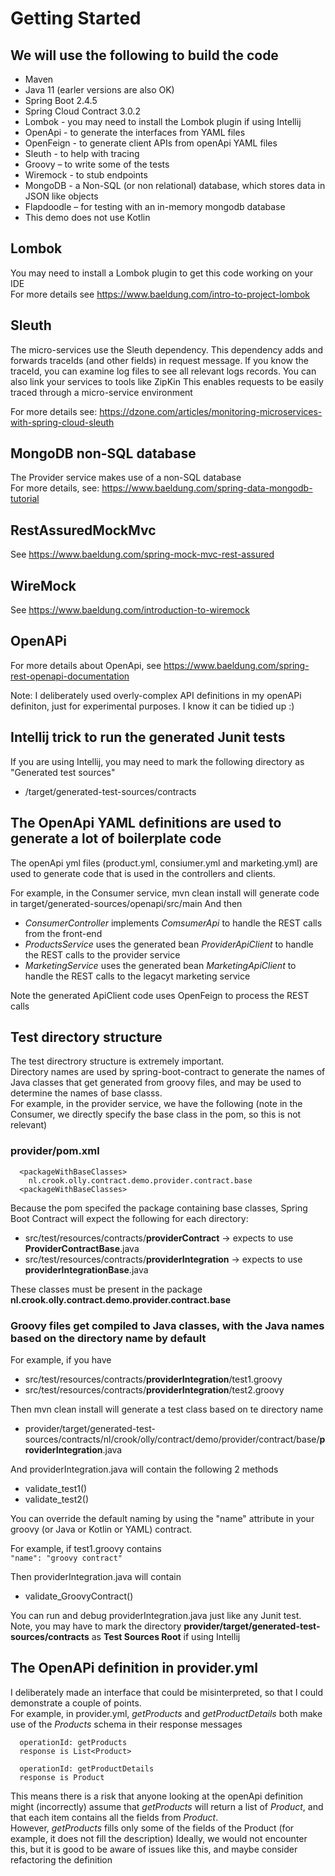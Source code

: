 # Getting Started

## We will use the following to build the code
- Maven
- Java 11 (earler versions are also OK)
- Spring Boot 2.4.5
- Spring Cloud Contract 3.0.2
- Lombok - you may need to install the Lombok plugin if using Intellij
- OpenApi - to generate the interfaces from YAML files
- OpenFeign - to generate client APIs from openApi YAML files
- Sleuth - to help with tracing
- Groovy – to write some of the tests
- Wiremock - to stub endpoints
- MongoDB - a Non-SQL (or non relational) database, which stores data in JSON like objects
- Flapdoodle – for testing with an in-memory mongodb database
- This demo does not use Kotlin

## Lombok
You may need to install a Lombok plugin to get this code working on your IDE  
For more details see https://www.baeldung.com/intro-to-project-lombok

## Sleuth
The micro-services use the Sleuth dependency. This dependency adds and forwards traceIds (and other fields) in request message.  If you know the traceId, you can examine log files to see all relevant logs records.  You can also link your services to tools like ZipKin
This enables requests to be easily traced through a micro-service environment

For more details see: https://dzone.com/articles/monitoring-microservices-with-spring-cloud-sleuth

## MongoDB non-SQL database
The Provider service makes use of a non-SQL database  
For more details, see: https://www.baeldung.com/spring-data-mongodb-tutorial

## RestAssuredMockMvc
See https://www.baeldung.com/spring-mock-mvc-rest-assured

## WireMock
See https://www.baeldung.com/introduction-to-wiremock

## OpenAPi
For more details about OpenApi, see https://www.baeldung.com/spring-rest-openapi-documentation

Note: I deliberately used overly-complex API definitions in my openAPi definiton, just for experimental purposes.  I know it can be tidied up :)


## Intellij trick to run the generated Junit tests
If you are using Intellij, you may need to mark the following directory as "Generated test sources" 
  - /target/generated-test-sources/contracts


## The OpenApi YAML definitions are used to generate a lot of boilerplate code
The openApi yml files (product.yml, consiumer.yml and marketing.yml) are used to generate code that is used in the controllers and clients.

For example, in the Consumer service, mvn clean install will generate code in target/generated-sources/openapi/src/main
And then
- _ConsumerController_ implements _ComsumerApi_ to handle the REST calls from the front-end 
- _ProductsService_ uses the generated bean _ProviderApiClient_ to handle the REST calls to the provider service
- _MarketingService_ uses the generated bean _MarketingApiClient_ to handle the REST calls to the legacyt marketing service

Note the generated ApiClient code uses OpenFeign to process the REST calls


## Test directory structure
The test directrory structure is extremely important.  
Directory names are used by spring-boot-contract to generate the names of Java classes that get generated from groovy files, and may be used to determine the names of base classs.  
For example, in the provider service, we have the following (note in the Consumer, we directly specify the base class in the pom, so this is not relevant)

### provider/pom.xml
      <packageWithBaseClasses>
        nl.crook.olly.contract.demo.provider.contract.base
      <packageWithBaseClasses>

Because the pom specifed the package containing base classes, Spring Boot Contract will expect the following for each directory:
- src/test/resources/contracts/**providerContract** -> expects to use **ProviderContractBase**.java
- src/test/resources/contracts/**providerIntegration** -> expects to use **providerIntegrationBase**.java

These classes must be present in the package **nl.crook.olly.contract.demo.provider.contract.base** 

### Groovy files get compiled to Java classes, with the Java names based on the directory name by default
For example, if you have
- src/test/resources/contracts/**providerIntegration**/test1.groovy
- src/test/resources/contracts/**providerIntegration**/test2.groovy

Then mvn clean install will generate a test class based on te directory name
- provider/target/generated-test-sources/contracts/nl/crook/olly/contract/demo/provider/contract/base/**providerIntegration**.java  

And providerIntegration.java will contain the following 2 methods  
- validate_test1()
- validate_test2()

You can override the default naming by using the "name" attribute in your groovy (or Java or Kotlin or YAML) contract. 

For example, if test1.groovy contains  
    `"name": "groovy contract"`   

Then providerIntegration.java will contain
- validate_GroovyContract()

You can run and debug providerIntegration.java just like any Junit test.  
Note, you may have to mark the directory **provider/target/generated-test-sources/contracts** as **Test Sources Root** if using Intellij

## The OpenAPi definition in provider.yml
I deliberately made an interface that could be misinterpreted, so that I could demonstrate a couple of points.  
For example, in provider.yml, _getProducts_ and _getProductDetails_ both make use of the _Products_ schema in their response messages

      operationId: getProducts
      response is List<Product>

      operationId: getProductDetails
      response is Product

This means there is a risk that anyone looking at the openApi definition might (incorrectly) assume that _getProducts_ will return a list of _Product_, and that each item contains all the fields from _Product_.  
However, _getProducts_ fills only some of the fields of the Product (for example, it does not fill the description)
Ideally, we would not encounter this, but it is good to be aware of issues like this, and maybe consider refactoring the definition
